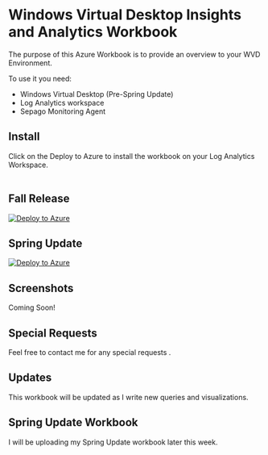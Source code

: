 # Windows Virtual Desktop Insights and Analytics Workbook 

The purpose of this Azure Workbook is to provide an overview to your WVD Environment. 

To use it you need:
- Windows Virtual Desktop (Pre-Spring Update)
- Log Analytics workspace
- Sepago Monitoring Agent


## Install
Click on the Deploy to Azure to install the workbook on your Log Analytics Workspace.
<br> <br>

## Fall Release
[![Deploy to Azure](https://aka.ms/deploytoazurebutton)]((https://aka.ms/deploytoazurebutton)]https://portal.azure.com/#create/Microsoft.Template/uri/https%3A%2F%2Fraw.githubusercontent.com%2Fml58158%2FWVDAnalytics%2Fmaster%2Fazuredeploy.json)

## Spring Update
[![Deploy to Azure](https://aka.ms/deploytoazurebutton)]((https://aka.ms/deploytoazurebutton)]https%3A%2F%2Fraw.githubusercontent.com%2Fml58158%2FWVDAnalytics%2Fmaster%2Fspringdeploy.json)


## Screenshots

Coming Soon!

## Special Requests

Feel free to contact me for any special requests .

## Updates

This workbook will be updated as I write new queries and visualizations.


## Spring Update Workbook

I will be uploading my Spring Update workbook later this week.
